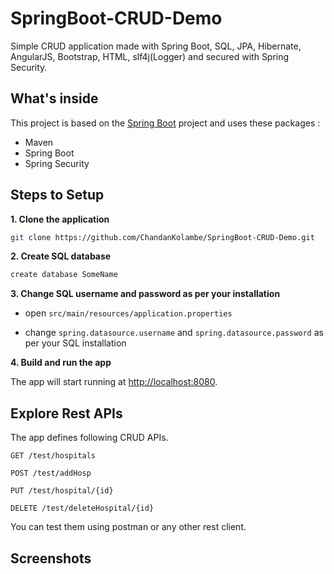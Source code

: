 # SpringBoot-CRUD-Demo

Simple CRUD application made with Spring Boot, SQL, JPA, Hibernate, AngularJS, Bootstrap, HTML, slf4j(Logger) and secured with Spring Security.

## What's inside 
This project is based on the [Spring Boot](http://projects.spring.io/spring-boot/) project and uses these packages :
- Maven
- Spring Boot
- Spring Security

## Steps to Setup

**1. Clone the application**

```bash
git clone https://github.com/ChandanKolambe/SpringBoot-CRUD-Demo.git
```

**2. Create SQL database**
```bash
create database SomeName
```

**3. Change SQL username and password as per your installation**

+ open `src/main/resources/application.properties`

+ change `spring.datasource.username` and `spring.datasource.password` as per your SQL installation

**4. Build and run the app**

The app will start running at <http://localhost:8080>.

## Explore Rest APIs

The app defines following CRUD APIs.

    GET /test/hospitals
    
    POST /test/addHosp
    
    PUT /test/hospital/{id}
    
    DELETE /test/deleteHospital/{id}

You can test them using postman or any other rest client.

## Screenshots

